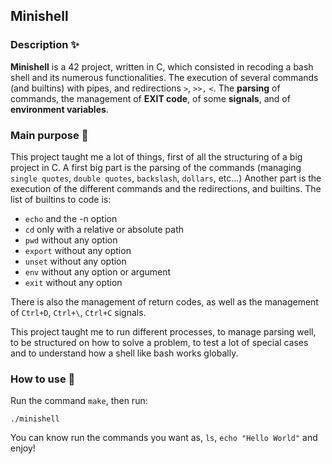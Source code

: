 ## Minishell

### Description ✨
**Minishell** is a 42 project, written in C, which consisted in recoding a bash shell and its numerous functionalities.
The execution of several commands (and builtins) with pipes, and redirections `>`, `>>,` `<`.
The **parsing** of commands, the management of **EXIT code**, of some **signals**, and of **environment variables**.

### Main purpose :page_facing_up:
This project taught me a lot of things, first of all the structuring of a big project in C.
A first big part is the parsing of the commands (managing `single quotes`, `double quotes`, `backslash`, `dollars`, etc...)
Another part is the execution of the different commands and the redirections, and builtins. The list of builtins to code is:
- `echo` and the -n option
- `cd` only with a relative or absolute path
- `pwd` without any option
- `export` without any option
- `unset` without any option
- `env` without any option or argument
- `exit` without any option

There is also the management of return codes, as well as the management of `Ctrl+D`, `Ctrl+\`, `Ctrl+C` signals.

This project taught me to run different processes, to manage parsing well, to be structured on how to solve a problem, to test a lot of special cases and to understand how a shell like bash works globally.

### How to use :rocket:
Run the command ``make``, then run:
```
./minishell
```
You can know run the commands you want as, ``ls``, ``echo "Hello World"`` and enjoy!
